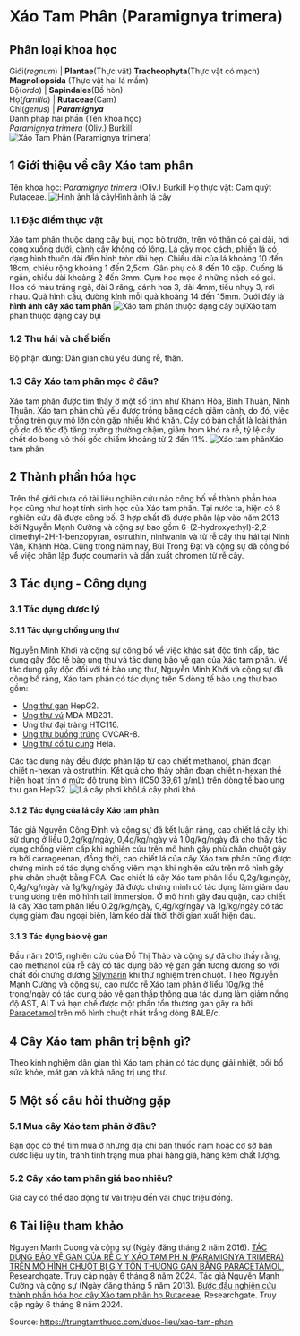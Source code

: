 # Xáo Tam Phân (Paramignya trimera)

Phân loại khoa học  
---  
Giới(_regnum_) |  **Plantae**(Thực vật) **Tracheophyta**(Thực vật có mạch) **Magnoliopsida** (Thực vật hai lá mầm)  
Bộ(_ordo_) | **Sapindales**(Bồ hòn)  
Họ(_familia_) | **Rutaceae**(Cam)  
Chi(_genus_) | **_Paramignya_**  
Danh pháp hai phần (Tên khoa học)  
_Paramignya trimera_ (Oliv.) Burkill  
![Xáo Tam Phân \(Paramignya trimera\)](https://trungtamthuoc.com/images/others/xao-tam-phan-8407.jpg)
##  1 Giới thiệu về cây Xáo tam phân
Tên khoa học: _Paramignya trimera_ (Oliv.) Burkill
Họ thực vật: Cam quýt Rutaceae.
![Hình ảnh lá cây](https://trungtamthuoc.com/images/item/xao-tam-phan-0.jpg)Hình ảnh lá cây
### 1.1 Đặc điểm thực vật
Xáo tam phân thuộc dạng cây bụi, mọc bò trườn, trên vỏ thân có gai dài, hơi cong xuống dưới, cành cây không có lông.
Lá cây mọc cách, phiến lá có dạng hình thuôn dài đến hình tròn dài hẹp. Chiều dài của lá khoảng 10 đến 18cm, chiều rộng khoảng 1 đến 2,5cm. Gân phụ có 8 đến 10 cặp. Cuống lá ngắn, chiều dài khoảng 2 đến 3mm.
Cụm hoa mọc ở những nách có gai. Hoa có màu trắng ngà, đài 3 răng, cánh hoa 3, dài 4mm, tiểu nhụy 3, rời nhau.
Quả hình cầu, đường kính mỗi quả khoảng 14 đến 15mm.
Dưới đây là **hình ảnh cây xáo tam phân**
![Xáo tam phân thuộc dạng cây bụi](https://trungtamthuoc.com/images/item/xao-tam-phan-1.jpg)Xáo tam phân thuộc dạng cây bụi
### 1.2 Thu hái và chế biến
Bộ phận dùng: Dân gian chủ yếu dùng rễ, thân.
### 1.3 Cây Xáo tam phân mọc ở đâu?
Xáo tam phân được tìm thấy ở một số tỉnh như Khánh Hòa, Bình Thuận, Ninh Thuận.
Xáo tam phân chủ yếu được trồng bằng cách giâm cành, do đó, việc trồng trên quy mô lớn còn gặp nhiều khó khăn.
Cây có bản chất là loài thân gỗ do đó tốc độ tăng trưởng thường chậm, giâm hom khó ra rễ, tỷ lệ cây chết do bong vỏ thối gốc chiếm khoảng từ 2 đến 11%.
![Xáo tam phân](https://trungtamthuoc.com/images/item/xao-tam-phan-2.jpg)Xáo tam phân
##  2 Thành phần hóa học
Trên thế giới chưa có tài liệu nghiên cứu nào công bố về thành phần hóa học cũng như hoạt tính sinh học của Xáo tam phân.
Tại nước ta, hiện có 8 nghiên cứu đã được công bố. 3 hợp chất đã được phân lập vào năm 2013 bởi Nguyễn Mạnh Cường và cộng sự bao gồm 6-(2-hydroxyethyl)-2,2-dimethyl-2H-1-benzopyran, ostruthin, ninhvanin và từ rễ cây thu hái tại Ninh Vân, Khánh Hòa. Cũng trong năm này, Bùi Trọng Đạt và cộng sự đã công bố về việc phân lập được coumarin và dẫn xuất chromen từ rễ cây.
##  3 Tác dụng - Công dụng
### 3.1 Tác dụng dược lý
#### 3.1.1 Tác dụng chống ung thư
Nguyễn Minh Khởi và cộng sự công bố về việc khảo sát độc tính cấp, tác dụng gây độc tế bào ung thư và tác dụng bảo vệ gan của Xáo tam phân.
Về tác dụng gây độc đối với tế bào ung thư, Nguyễn Minh Khởi và cộng sự đã công bố rằng, Xáo tam phân có tác dụng trên 5 dòng tế bào ung thư bao gồm:
  * [Ung thư gan](https://trungtamthuoc.com/bai-viet/ung-thu-gan "ung thư gan") HepG2.
  * [Ung thư vú](https://trungtamthuoc.com/bai-viet/ung-thu-vu "ung thư vú") MDA MB231.
  * Ung thư đại tràng HTC116.
  * [Ung thư buồng trứng](https://trungtamthuoc.com/bai-viet/ung-thu-buong-trung "ung thư buồng trứng") OVCAR-8.
  * [Ung thư cổ tử cung](https://trungtamthuoc.com/bai-viet/ung-thu-co-tu-cung "ung thư cổ tử cung") Hela.


Các tác dụng này đều được phân lập từ cao chiết methanol, phân đoạn chiết n-hexan và ostruthin. Kết quả cho thấy phân đoạn chiết n-hexan thể hiện hoạt tính ở mức độ trung bình (IC50 39,61 g/mL) trên dòng tế bào ung thư gan HepG2.
![Lá cây phơi khô](https://trungtamthuoc.com/images/item/xao-tam-phan-3.jpg)Lá cây phơi khô
#### 3.1.2 Tác dụng của lá cây Xáo tam phân
Tác giả Nguyễn Công Định và cộng sự đã kết luận rằng, cao chiết lá cây khi sử dụng ở liều 0,2g/kg/ngày, 0,4g/kg/ngày và 1,0g/kg/ngày đã cho thấy tác dụng chống viêm cấp khi nghiên cứu trên mô hình gây phù chân chuột gây ra bởi carrageenan, đồng thời, cao chiết lá của cây Xáo tam phân cũng được chứng minh có tác dụng chống viêm mạn khi nghiên cứu trên mô hình gây phù chân chuột bằng FCA.
Cao chiết lá cây Xáo tam phân liều 0,2g/kg/ngày, 0,4g/kg/ngày và 1g/kg/ngày đã được chứng minh có tác dụng làm giảm đau trung ương trên mô hình tail immersion.
Ở mô hình gây đau quặn, cao chiết lá cây Xáo tam phân liều 0,2g/kg/ngày, 0,4g/kg/ngày và 1g/kg/ngày có tác dụng giảm đau ngoại biên, làm kéo dài thời thời gian xuất hiện đau.
#### 3.1.3 Tác dụng bảo vệ gan
Đầu năm 2015, nghiên cứu của Đỗ Thị Thảo và cộng sự đã cho thấy rằng, cao methanol của rễ cây có tác dụng bảo vệ gan gần tương đương so với chất đối chứng dương [Silymarin](https://trungtamthuoc.com/hoat-chat/silymarin "Silymarin") khi thử nghiệm trên chuột.
Theo Nguyễn Mạnh Cường và cộng sự, cao nước rễ Xáo tam phân ở liều 10g/kg thể trọng/ngày có tác dụng bảo vệ gan thấp thông qua tác dụng làm giảm nồng độ AST, ALT và hạn chế được một phần tổn thương gan gây ra bởi [Paracetamol](https://trungtamthuoc.com/hoat-chat/paracetamol "Paracetamol") trên mô hình chuột nhắt trắng dòng BALB/c.
##  4 Cây Xáo tam phân trị bệnh gì?
Theo kinh nghiệm dân gian thì Xáo tam phân có tác dụng giải nhiệt, bồi bổ sức khỏe, mát gan và khả năng trị ung thư.
##  5 Một số câu hỏi thường gặp
### 5.1 Mua cây Xáo tam phân ở đâu?
Bạn đọc có thể tìm mua ở những địa chỉ bán thuốc nam hoặc cơ sở bán dược liệu uy tín, tránh tình trạng mua phải hàng giả, hàng kém chất lượng.
### 5.2 Cây xáo tam phân giá bao nhiêu?
Giá cây có thể dao động từ vài triệu đến vài chục triệu đồng.
##  6 Tài liệu tham khảo
Nguyen Manh Cuong và cộng sự (Ngày đăng tháng 2 năm 2016). [TÁC DỤNG BẢO VỆ GAN CỦA RỄ C Y XÁO TAM PH N (PARAMIGNYA TRIMERA) TRÊN MÔ HÌNH CHUỘT BỊ G Y TỔN THƯƠNG GAN BẰNG PARACETAMOL](https://www.researchgate.net/publication/372367481_TAC_DUNG_BAO_VE_GAN_CUA_RE_CAY_XAO_TAM_PHAN_PARAMIGNYA_TRIMERA_TREN_MO_HINH_CHUOT_BI_GAY_TON_THUONG_GAN_BANG_PARACETAMOL), Researchgate. Truy cập ngày 6 tháng 8 năm 2024.
Tác giả Nguyễn Mạnh Cường và cộng sự (Ngày đăng tháng 5 năm 2013). [Bước đầu nghiên cứu thành phần hóa học cây Xáo tam phân họ Rutaceae](https://www.researchgate.net/publication/351689758_Buoc_dau_nghien_cuu_thanh_phan_hoa_hoc_cay_Xao_tam_phan_ho_Rutaceae), Researchgate. Truy cập ngày 6 tháng 8 năm 2024.


Source: https://trungtamthuoc.com/duoc-lieu/xao-tam-phan